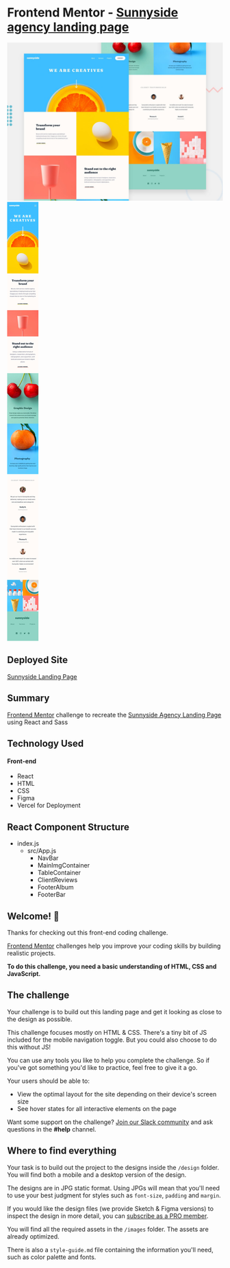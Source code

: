 # Frontend Mentor - [Sunnyside agency landing page](https://www.frontendmentor.io/challenges/sunnyside-agency-landing-page-7yVs3B6ef)

![Design preview for the Desktop Sunnyside agency landing page coding challenge](./src/Design/desktop-preview.jpg)
![Design preview for the Mobile Sunnyside agency landing page coding challenge](./src/Design/mobile-design.jpg)


## Deployed Site
[Sunnyside Landing Page](https://sunny-side-agency-website-react.vercel.app/)

## Summary

[Frontend Mentor](https://www.frontendmentor.io) challenge to recreate the [Sunnyside Agency Landing Page](https://www.frontendmentor.io/challenges/sunnyside-agency-landing-page-7yVs3B6ef) using React and Sass


## Technology Used
#### Front-end
- React
- HTML
- CSS
- Figma
- Vercel for Deployment

## React Component Structure
- index.js
    - src/App.js
        - NavBar
        - MainImgContainer
        - TableContainer
        - ClientReviews
        - FooterAlbum
        - FooterBar



## Welcome! 👋

Thanks for checking out this front-end coding challenge.

[Frontend Mentor](https://www.frontendmentor.io) challenges help you improve your coding skills by building realistic projects.

**To do this challenge, you need a basic understanding of HTML, CSS and JavaScript.**

## The challenge

Your challenge is to build out this landing page and get it looking as close to the design as possible.

This challenge focuses mostly on HTML & CSS. There's a tiny bit of JS included for the mobile navigation toggle. But you could also choose to do this without JS!

You can use any tools you like to help you complete the challenge. So if you've got something you'd like to practice, feel free to give it a go.

Your users should be able to:

- View the optimal layout for the site depending on their device's screen size
- See hover states for all interactive elements on the page

Want some support on the challenge? [Join our Slack community](https://www.frontendmentor.io/slack) and ask questions in the **#help** channel.

## Where to find everything

Your task is to build out the project to the designs inside the `/design` folder. You will find both a mobile and a desktop version of the design.

The designs are in JPG static format. Using JPGs will mean that you'll need to use your best judgment for styles such as `font-size`, `padding` and `margin`.

If you would like the design files (we provide Sketch & Figma versions) to inspect the design in more detail, you can [subscribe as a PRO member](https://www.frontendmentor.io/pro).

You will find all the required assets in the `/images` folder. The assets are already optimized.

There is also a `style-guide.md` file containing the information you'll need, such as color palette and fonts.